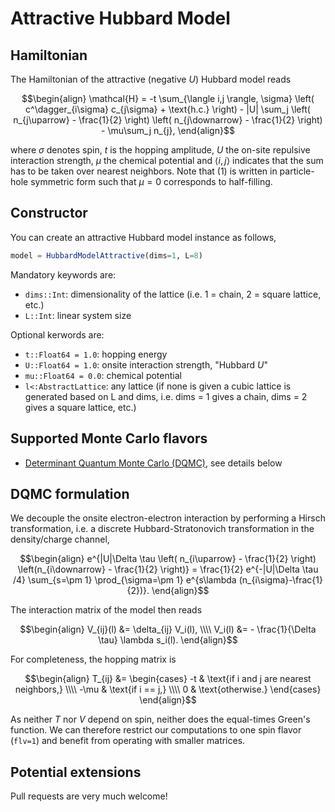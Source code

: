 # Attractive Hubbard Model

## Hamiltonian
The Hamiltonian of the attractive (negative $U$) Hubbard model reads

```math
\begin{align}
\mathcal{H} = -t \sum_{\langle i,j \rangle, \sigma} \left( c^\dagger_{i\sigma} c_{j\sigma} + \text{h.c.} \right) - |U| \sum_j \left( n_{j\uparrow} - \frac{1}{2} \right) \left( n_{j\downarrow} - \frac{1}{2} \right) - \mu\sum_j n_{j},
\end{align}
```

where $\sigma$ denotes spin, $t$ is the hopping amplitude, $U$ the on-site repulsive interaction strength, $\mu$ the chemical potential and $\langle i, j \rangle$ indicates that the sum has to be taken over nearest neighbors. Note that (1) is written in particle-hole symmetric form such that $\mu = 0$ corresponds to half-filling.

## Constructor
You can create an attractive Hubbard model instance as follows,
```julia
model = HubbardModelAttractive(dims=1, L=8)
```

Mandatory keywords are:

* `dims::Int`: dimensionality of the lattice (i.e. 1 = chain, 2 = square lattice, etc.)
* `L::Int`: linear system size

Optional kerwords are:

* `t::Float64 = 1.0`: hopping energy
* `U::Float64 = 1.0`: onsite interaction strength, "Hubbard $U$"
* `mu::Float64 = 0.0`: chemical potential
* `l<:AbstractLattice`: any lattice (if none is given a cubic lattice is generated based on L and dims, i.e. dims = 1 gives a chain, dims = 2 gives a  square lattice, etc.)

## Supported Monte Carlo flavors

 * [Determinant Quantum Monte Carlo (DQMC)](@ref), see details below

## DQMC formulation

We decouple the onsite electron-electron interaction by performing a Hirsch transformation, i.e. a discrete Hubbard-Stratonovich transformation in the density/charge channel,

```math
\begin{align}
e^{|U|\Delta \tau \left( n_{i\uparrow} - \frac{1}{2} \right) \left(n_{i\downarrow} - \frac{1}{2} \right)} = \frac{1}{2} e^{-|U|\Delta \tau /4} \sum_{s=\pm 1} \prod_{\sigma=\pm 1} e^{s\lambda (n_{i\sigma}-\frac{1}{2})}.
\end{align}
```

The interaction matrix of the model then reads

```math
\begin{align}
V_{ij}(l) &= \delta_{ij} V_i(l), \\\\
V_i(l) &= - \frac{1}{\Delta \tau} \lambda s_i(l).
\end{align}
```

For completeness, the hopping matrix is

```math
\begin{align}
T_{ij} &= \begin{cases} -t & \text{if i and j are nearest neighbors,} \\\\
-\mu & \text{if i == j,} \\\\
0 & \text{otherwise.} \end{cases}
\end{align}
```

As neither $T$ nor $V$ depend on spin, neither does the equal-times Green's function. We can therefore restrict our computations to one spin flavor (`flv=1`) and benefit from operating with smaller matrices.

## Potential extensions

Pull requests are very much welcome!
